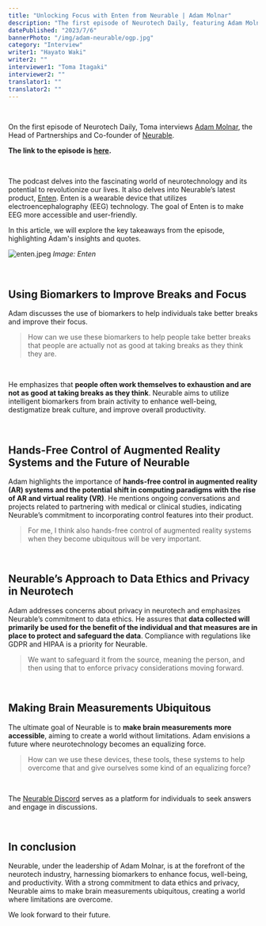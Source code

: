 ```yaml
---
title: "Unlocking Focus with Enten from Neurable | Adam Molnar"
description: "The first episode of Neurotech Daily, featuring Adam Molnar, co-founder and head of business at Neurable."
datePublished: "2023/7/6"
bannerPhoto: "/img/adam-neurable/ogp.jpg"
category: "Interview"
writer1: "Hayato Waki"
writer2: ""
interviewer1: "Toma Itagaki"
interviewer2: ""
translator1: ""
translator2: ""
---
```


&nbsp;

On the first episode of Neurotech Daily, Toma interviews [Adam Molnar](https://www.linkedin.com/in/adammolnar1/), the Head of Partnerships and Co-founder of [Neurable](https://neurable.com/).

**The link to the episode is [here](https://podcasters.spotify.com/pod/show/neurotechjp/episodes/1--Unlocking-Focus-with-Enten-from-Neurable--Adam-Molnar-e1n3968).**

&nbsp;

The podcast delves into the fascinating world of neurotechnology and its potential to revolutionize our lives. It also delves into Neurable’s latest product, [Enten](https://neurable.com/headphones). Enten is a wearable device that utilizes electroencephalography (EEG) technology. The goal of Enten is to make EEG more accessible and user-friendly.

In this article, we will explore the key takeaways from the episode, highlighting Adam's insights and quotes.

![enten.jpeg](https://neurotechjp.com/img/adam-neurable/enten.jpeg)
_Image: Enten_

&nbsp;

## Using Biomarkers to Improve Breaks and Focus

Adam discusses the use of biomarkers to help individuals take better breaks and improve their focus.

> How can we use these biomarkers to help people take better breaks that people are actually not as good at taking breaks as they think they are.

&nbsp;

He emphasizes that **people often work themselves to exhaustion and are not as good at taking breaks as they think**. Neurable aims to utilize intelligent biomarkers from brain activity to enhance well-being, destigmatize break culture, and improve overall productivity.

&nbsp;

## Hands-Free Control of Augmented Reality Systems and the Future of Neurable

Adam highlights the importance of **hands-free control in augmented reality (AR) systems and the potential shift in computing paradigms with the rise of AR and virtual reality (VR)**. He mentions ongoing conversations and projects related to partnering with medical or clinical studies, indicating Neurable’s commitment to incorporating control features into their product.

> For me, I think also hands-free control of augmented reality systems when they become ubiquitous will be very important.

&nbsp;

## Neurable’s Approach to Data Ethics and Privacy in Neurotech

Adam addresses concerns about privacy in neurotech and emphasizes Neurable’s commitment to data ethics. He assures that **data collected will primarily be used for the benefit of the individual and that measures are in place to protect and safeguard the data**. Compliance with regulations like GDPR and HIPAA is a priority for Neurable.

> We want to safeguard it from the source, meaning the person, and then using that to enforce privacy considerations moving forward.

&nbsp;

## Making Brain Measurements Ubiquitous

The ultimate goal of Neurable is to **make brain measurements more accessible**, aiming to create a world without limitations. Adam envisions a future where neurotechnology becomes an equalizing force.

> How can we use these devices, these tools, these systems to help overcome that and give ourselves some kind of an equalizing force?

&nbsp;

The [Neurable Discord](https://discord.gg/RPK4ABm) serves as a platform for individuals to seek answers and engage in discussions.

&nbsp;

## In conclusion

Neurable, under the leadership of Adam Molnar, is at the forefront of the neurotech industry, harnessing biomarkers to enhance focus, well-being, and productivity. With a strong commitment to data ethics and privacy, Neurable aims to make brain measurements ubiquitous, creating a world where limitations are overcome.

We look forward to their future.
